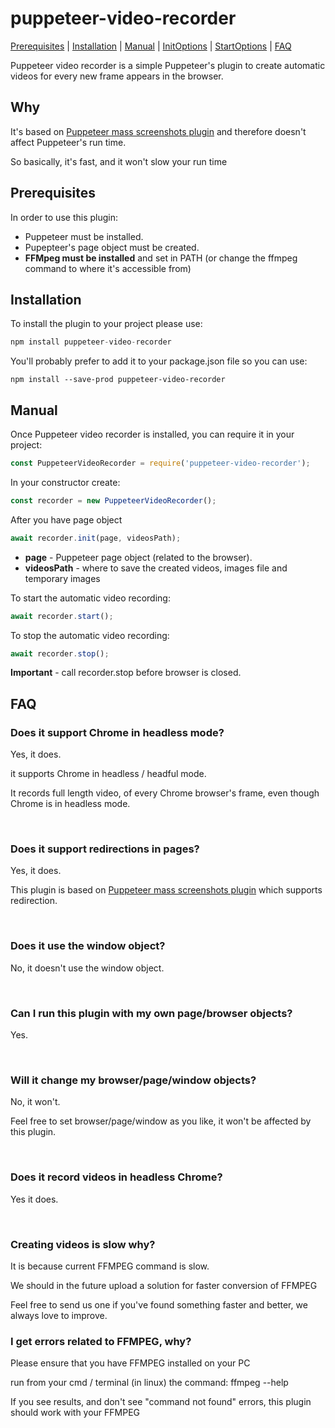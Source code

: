 # puppeteer-video-recorder
[Prerequisites](#Prerequisites "Prerequisites") | [Installation](#Installation "Installation") | [Manual](#Manual "Manual") | [InitOptions](InitOptions.md "InitOptions") | [StartOptions](StartOptions.md "StartOptions") | [FAQ](#FAQ "FAQ")

<p>
Puppeteer video recorder is a simple Puppeteer's plugin to create automatic videos for every new frame appears in the browser.
<p>

<h2> Why </h2>
<p>
It's based on <a href="https://www.npmjs.com/package/puppeteer-mass-screenshots">Puppeteer mass screenshots plugin</a> 
and therefore doesn't affect Puppeteer's run time.
</p>
<p>So basically, it's fast, and it won't slow your run time </p> 

<a name="Prerequisites"></a>
<h2> Prerequisites </h2>
<p>In order to use this plugin:</p>
<p>
    <ul>
        <li>Puppeteer must be installed.</li>
        <li>Pupepteer's page object must be created.</li>
        <li><b>FFMpeg must be installed</b> and set in PATH (or change the ffmpeg command to where it's accessible from)</li>
    </ul>
</p>

<a name="Installation"></a>
<h2>Installation</h2>
<p>To install the plugin to your project please use:</p>

```javascript
npm install puppeteer-video-recorder
```
<p>
You'll probably prefer to add it to your package.json file so you can use:</p>

```
npm install --save-prod puppeteer-video-recorder
```

<a name="Manual"></a>
<h2>Manual</h2>
<p>
Once Puppeteer video recorder is installed, you can require it in your project:

```javascript
const PuppeteerVideoRecorder = require('puppeteer-video-recorder');
```
</p>
<p>
In your constructor create:

```javascript
const recorder = new PuppeteerVideoRecorder();
```
</p> 

<p>
After you have page object

```javascript
await recorder.init(page, videosPath);
```
<ul> 
<li><b>page</b> - Puppeteer page object (related to the browser).</li>
<li><b>videosPath</b> - where to save the created videos, images file and temporary images</li>
</ul>
</p>
<p>
To start the automatic video recording:

```javascript
await recorder.start();
```
</p>

<p>
To stop the automatic video recording:

```javascript
await recorder.stop();
```
<p>
    <b>Important</b> - call recorder.stop before browser is closed.
</p>

<a name="FAQ"></a>
<h2> FAQ </h2>

<h3> Does it support Chrome in headless mode?</h3>
<p>
Yes, it does.
</p>
<p>
it supports Chrome in headless / headful mode.
</p>
<p>
It records full length video, of every Chrome browser's frame, even though Chrome is in headless mode. 
</p>
<br/>
<h3> Does it support redirections in pages? </h3>
<p>Yes, it does.</p>
<p>This plugin is based on  <a href="https://www.npmjs.com/package/puppeteer-mass-screenshots">Puppeteer mass screenshots plugin</a> which supports redirection.
</p>
<br/>
<h3> Does it use the window object? </h3>
<p>No, it doesn't use the window object.</p>
<br/>

<h3> Can I run this plugin with my own page/browser objects? </h3>
<p>
Yes.
</p>
<br/>

<h3> Will it change my browser/page/window objects? </h3>
<p>No, it won't.</p>
<p>Feel free to set browser/page/window as you like, it won't be affected by this plugin.</p>
<br/>

<h3> Does it record videos in headless Chrome? </h3>
<p>Yes it does.</p>
<br/>

<h3>Creating videos is slow why?</h3>
<p>It is because current FFMPEG command is slow.</p>
<p>We should in the future upload a solution for faster conversion of FFMPEG</p>
<p>Feel free to send us one if you've found something faster and better, we always love to improve.</p>

<h3>I get errors related to FFMPEG, why?</h3>
<p>Please ensure that you have FFMPEG installed on your PC</p>
<p>run from your cmd / terminal (in linux) the command: ffmpeg --help</p>
<p>If you see results, and don't see "command not found" errors, this plugin should work with your FFMPEG</p>
